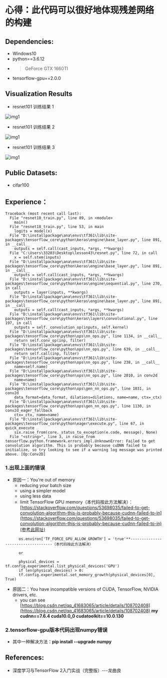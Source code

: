 # 心得：**此代码可以很好地体现残差网络的构建**

## Dependencies:
* Windows10
* python==3.6.12
* > GeForce GTX 1660TI
* tensorflow-gpu==2.0.0

## Visualization Results

* resnet101 训练结果 1

![img1](https://github.com/xiaoxiaokaiyan/Protch_Transfer_learning_Pokmon/blob/main/resnet101%20test.PNG)

* resnet101 训练结果 2

![img1](https://github.com/xiaoxiaokaiyan/Protch_Transfer_learning_Pokmon/blob/main/resnet101%20test%20loss%20and%20acc.PNG)

* resnet101 训练结果 3

![img1](https://github.com/xiaoxiaokaiyan/Protch_Transfer_learning_Pokmon/blob/main/batch.jpg)

## Public Datasets:

* cifar100

## Experience：
```
Traceback (most recent call last):
  File "resnet18_train.py", line 89, in <module>
    main()
  File "resnet18_train.py", line 53, in main
    logits = model(x)
  File "D:\installpackage\ana\envs\tf361\lib\site-packages\tensorflow_core\python\keras\engine\base_layer.py", line 891, in __call__
    outputs = self.call(cast_inputs, *args, **kwargs)
  File "C:\Users\33203\Desktop\lesson43\resnet.py", line 72, in call
    x = self.stem(inputs)
  File "D:\installpackage\ana\envs\tf361\lib\site-packages\tensorflow_core\python\keras\engine\base_layer.py", line 891, in __call__
    outputs = self.call(cast_inputs, *args, **kwargs)
  File "D:\installpackage\ana\envs\tf361\lib\site-packages\tensorflow_core\python\keras\engine\sequential.py", line 270, in call
    outputs = layer(inputs, **kwargs)
  File "D:\installpackage\ana\envs\tf361\lib\site-packages\tensorflow_core\python\keras\engine\base_layer.py", line 891, in __call__
    outputs = self.call(cast_inputs, *args, **kwargs)
  File "D:\installpackage\ana\envs\tf361\lib\site-packages\tensorflow_core\python\keras\layers\convolutional.py", line 197, in call
    outputs = self._convolution_op(inputs, self.kernel)
  File "D:\installpackage\ana\envs\tf361\lib\site-packages\tensorflow_core\python\ops\nn_ops.py", line 1134, in __call__
    return self.conv_op(inp, filter)
  File "D:\installpackage\ana\envs\tf361\lib\site-packages\tensorflow_core\python\ops\nn_ops.py", line 639, in __call__
    return self.call(inp, filter)
  File "D:\installpackage\ana\envs\tf361\lib\site-packages\tensorflow_core\python\ops\nn_ops.py", line 238, in __call__
    name=self.name)
  File "D:\installpackage\ana\envs\tf361\lib\site-packages\tensorflow_core\python\ops\nn_ops.py", line 2010, in conv2d
    name=name)
  File "D:\installpackage\ana\envs\tf361\lib\site-packages\tensorflow_core\python\ops\gen_nn_ops.py", line 1031, in conv2d
    data_format=data_format, dilations=dilations, name=name, ctx=_ctx)
  File "D:\installpackage\ana\envs\tf361\lib\site-packages\tensorflow_core\python\ops\gen_nn_ops.py", line 1130, in conv2d_eager_fallback
    ctx=_ctx, name=name)
  File "D:\installpackage\ana\envs\tf361\lib\site-packages\tensorflow_core\python\eager\execute.py", line 67, in quick_execute
    six.raise_from(core._status_to_exception(e.code, message), None)
  File "<string>", line 3, in raise_from
tensorflow.python.framework.errors_impl.UnknownError: Failed to get convolution algorithm. This is probably because cuDNN failed to initialize, so try looking to see if a warning log message was printed above. [Op:Conv2D]
```
### 1.出现上面的错误
  * 原因一：You're out of memory
      * reducing your batch size
      * using a simpler model
      * using less data
      * limit TensorFlow GPU memory（本代码按此方法解决）： [https://stackoverflow.com/questions/53698035/failed-to-get-convolution-algorithm-this-is-probably-because-cudnn-failed-to-in](https://stackoverflow.com/questions/53698035/failed-to-get-convolution-algorithm-this-is-probably-because-cudnn-failed-to-in)(参考此网址)
          
```
      os.environ['TF_FORCE_GPU_ALLOW_GROWTH'] = 'true'**-----------------------------------（本代码按此方法解决）
       
      or
      
      physical_devices = tf.config.experimental.list_physical_devices('GPU')
      if len(physical_devices) > 0:
      tf.config.experimental.set_memory_growth(physical_devices[0], True)
```   
  * 原因二：You have incompatible versions of CUDA, TensorFlow, NVIDIA drivers, etc.
      * you can see [https://blog.csdn.net/qq_41683065/article/details/108702408](https://blog.csdn.net/qq_41683065/article/details/108702408)
        **my cudnn==7.6.4 cuda10.0_0  cudatoolkit==10.0.130**
        
 ### 2.tensorflow-gpu版本代码出现numpy错误
  * 其中一种解决方法：**pip install --upgrade numpy**
  

## References:
* 深度学习与TensorFlow 2入门实战（完整版）---龙曲良
